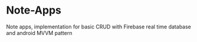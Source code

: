# Note-Apps
Note apps, implementation for basic CRUD with Firebase real time database and android MVVM pattern
